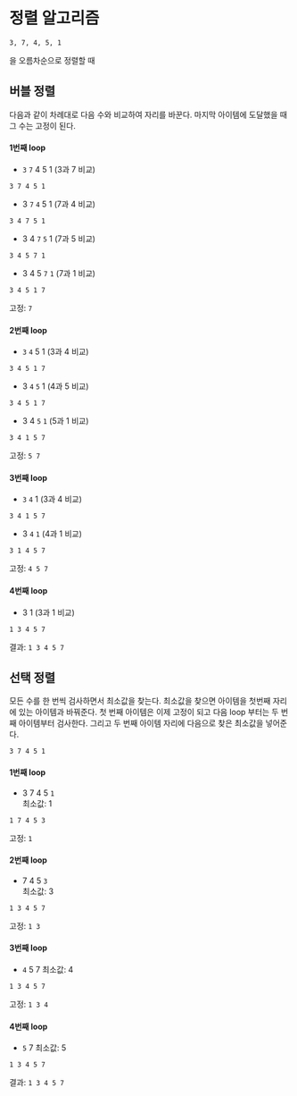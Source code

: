 # 정렬 알고리즘

```
3, 7, 4, 5, 1
```
 을 오름차순으로 정렬할 때

## 버블 정렬
다음과 같이 차례대로 다음 수와 비교하여 자리를 바꾼다. 마지막 아이템에 도달했을 때 그 수는 고정이 된다. 

#### 1번째 loop
* `3` `7` 4 5 1 (3과 7 비교)
```
3 7 4 5 1
```
* 3 `7` `4` 5 1 (7과 4 비교)
```
3 4 7 5 1
```
* 3 4 `7` `5` 1 (7과 5 비교) 
```
3 4 5 7 1
```
* 3 4 5 `7` `1` (7과 1 비교)
```
3 4 5 1 7
```

고정: `7`

#### 2번째 loop
* `3` `4` 5 1 (3과 4 비교)
```
3 4 5 1 7
```
* 3 `4` `5` 1 (4과 5 비교)
```
3 4 5 1 7
```
* 3 4 `5` `1` (5과 1 비교)
```
3 4 1 5 7
```

고정: `5 7`

#### 3번째 loop
* `3` `4` 1 (3과 4 비교)
```
3 4 1 5 7
```
* 3 `4` `1` (4과 1 비교)
```
3 1 4 5 7
```
고정: `4 5 7`

#### 4번째 loop
* 3 1 (3과 1 비교)
```
1 3 4 5 7
```

결과: `1 3 4 5 7`

## 선택 정렬
모든 수를 한 번씩 검사하면서 최소값을 찾는다. 최소값을 찾으면 아이템을 첫번째 자리에 있는 아이템과 바꿔준다. 
첫 번째 아이템은 이제 고정이 되고 다음 loop 부터는 두 번째 아이템부터 검사한다. 그리고 두 번째 아이템 자리에 다음으로 찾은 최소값을 넣어준다.

```
3 7 4 5 1
```
#### 1번째 loop
* 3 7 4 5 `1`  
최소값: 1
```
1 7 4 5 3
```
고정: `1`

#### 2번째 loop
* 7 4 5 `3`  
최소값: 3
```
1 3 4 5 7
```
고정: `1 3`

#### 3번째 loop
* `4` 5 7
최소값: 4
```
1 3 4 5 7
```
고정: `1 3 4`

#### 4번째 loop
* `5` 7
최소값: 5
```
1 3 4 5 7
```
결과: `1 3 4 5 7`
